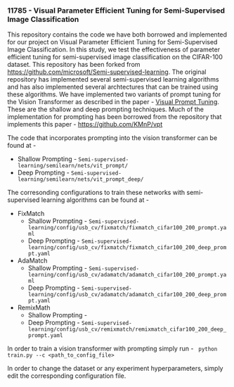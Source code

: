 ### 11785 - Visual Parameter Efficient Tuning for Semi-Supervised Image Classification
This repository contains the code we have both borrowed and implemented for our project on Visual Parameter Efficient Tuning for Semi-Supervised Image Classification. In this study, we test the effectiveness of parameter efficient tuning for semi-supervised image classification on the CIFAR-100 dataset.
This repository has been forked from https://github.com/microsoft/Semi-supervised-learning. The original repository has implemented several semi-supervised learning algorithms and has also implemented several archtectures that can be trained using these algorithms.
We have implemented two variants of prompt tuning for the Vision Transformer as described in the paper - [Visual Prompt Tuning](https://arxiv.org/abs/2203.12119). These are the shallow and deep prompting techniques. Much of the implementation for prompting has been borrowed from the repository that implements this paper - https://github.com/KMnP/vpt

The code that incorporates prompting into the vision transformer can be found at - 
* Shallow Prompting - ```Semi-supervised-learning/semilearn/nets/vit_prompt/```
* Deep Prompting - ```Semi-supervised-learning/semilearn/nets/vit_prompt_deep/```

The corresonding configurations to train these networks with semi-supervised learning algorithms can be found at - 
* FixMatch
  * Shallow Prompting - ```Semi-supervised-learning/config/usb_cv/fixmatch/fixmatch_cifar100_200_prompt.yaml```
  * Deep Prompting - ```Semi-supervised-learning/config/usb_cv/fixmatch/fixmatch_cifar100_200_deep_prompt.yaml```
* AdaMatch 
  * Shallow Prompting - ```Semi-supervised-learning/config/usb_cv/adamatch/adamatch_cifar100_200_prompt.yaml```
  * Deep Prompting - ```Semi-supervised-learning/config/usb_cv/adamatch/adamatch_cifar100_200_deep_prompt.yaml```
* RemixMath
  * Shallow Prompting - 
  * Deep Prompting - ```Semi-supervised-learning/config/usb_cv/remixmatch/remixmatch_cifar100_200_deep_prompt.yaml```

In order to train a vision transformer with prompting simply run - 
``` python train.py --c <path_to_config_file>```

In order to change the dataset or any experiment hyperparameters, simply edit the corresponding configuration file.

